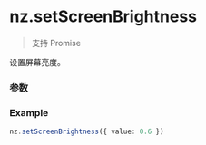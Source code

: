 # nz.setScreenBrightness

> <Icon type="success" /> 支持 Promise

设置屏幕亮度。

### 参数

<Props :data="props" options />

### Example

```ts
nz.setScreenBrightness({ value: 0.6 })
```

<script setup>
const props = [
    {
        name: "value", 
        type: "number",
        default: "",
        required: true, 
        desc: "屏幕亮度值，范围 0 ~ 1，0 最暗，1 最亮", 
        version: "0.1.0",
    },
]
</script>
